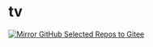 # tv

[![Mirror GitHub Selected Repos to Gitee](https://github.com/Tangsan99999/tv/actions/workflows/auto-sync-manual-and-personal.yml/badge.svg)](https://github.com/Tangsan99999/tv/actions/workflows/auto-sync-manual-and-personal.yml)
